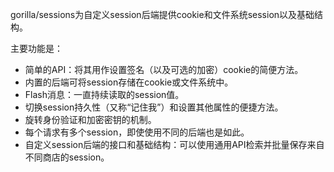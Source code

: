 gorilla/sessions为自定义session后端提供cookie和文件系统session以及基础结构。

主要功能是：

* 简单的API：将其用作设置签名（以及可选的加密）cookie的简便方法。
* 内置的后端可将session存储在cookie或文件系统中。
* Flash消息：一直持续读取的session值。
* 切换session持久性（又称“记住我”）和设置其他属性的便捷方法。
* 旋转身份验证和加密密钥的机制。
* 每个请求有多个session，即使使用不同的后端也是如此。
* 自定义session后端的接口和基础结构：可以使用通用API检索并批量保存来自不同商店的session。

